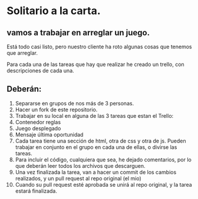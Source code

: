 # Solitario a la carta.

## vamos a trabajar en arreglar un juego. 

Está todo casi listo, pero nuestro cliente ha roto algunas cosas que tenemos que arreglar.

Para cada una de las tareas que hay que realizar he creado un trello, con descripciones de cada una.

## Deberán:

1. Separarse en grupos de nos más de 3 personas.
2. Hacer un fork de este repositorio.
3. Trabajar en su local en alguna de las 3 tareas que estan el Trello:
  1. Contenedor reglas
  2. Juego desplegado
  3. Mensaje última oportunidad
4. Cada tarea tiene una sección de html, otra de css y otra de js. Pueden trabajar en conjunto en el grupo en cada una de ellas, o divirse las tareas.
5. Para incluir el código, cualquiera que sea, he dejado comentarios, por lo que  deberán leer todos los archivos que descarguen.
6. Una vez finalizada la tarea, van a hacer un commit de los cambios realizados, y un pull request al repo original (el mio)
7. Cuando su pull request esté aprobada se unirá al repo original, y la tarea estará finalizada.